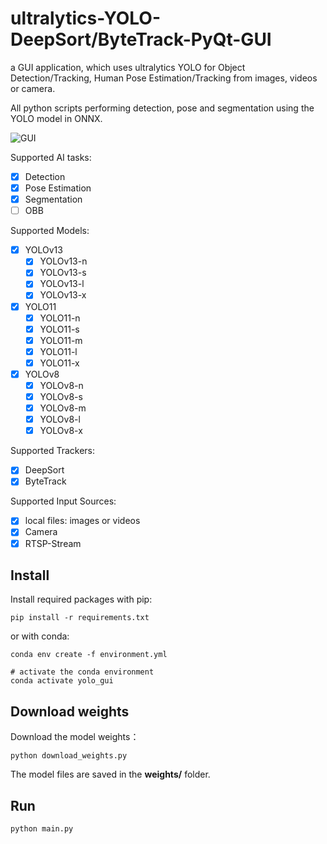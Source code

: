 # ultralytics-YOLO-DeepSort/ByteTrack-PyQt-GUI
a GUI application, which uses ultralytics YOLO for  Object Detection/Tracking, Human Pose Estimation/Tracking from images, videos or camera. 

All python scripts performing detection, pose and segmentation using the YOLO model in ONNX.

![GUI](./data/ui.png)

Supported AI tasks:
- [x] Detection
- [x] Pose Estimation
- [x] Segmentation
- [ ] OBB

Supported Models:
- [x] YOLOv13
   - [x] YOLOv13-n
   - [x] YOLOv13-s
   - [x] YOLOv13-l
   - [x] YOLOv13-x
- [x] YOLO11
   - [x] YOLO11-n
   - [x] YOLO11-s
   - [x] YOLO11-m
   - [x] YOLO11-l
   - [x] YOLO11-x
- [x] YOLOv8
   - [x] YOLOv8-n
   - [x] YOLOv8-s
   - [x] YOLOv8-m
   - [x] YOLOv8-l
   - [x] YOLOv8-x

Supported Trackers:
- [x] DeepSort
- [x] ByteTrack

Supported Input Sources:
- [x] local files: images or videos
- [x] Camera
- [x] RTSP-Stream

## Install

Install required packages with pip:

```shell
pip install -r requirements.txt
```

or with conda:

```shell
conda env create -f environment.yml

# activate the conda environment
conda activate yolo_gui
```

## Download weights

Download the model weights：

``````shell
python download_weights.py
``````

The model files are saved in the **weights/** folder.

## Run

```shell
python main.py
```

